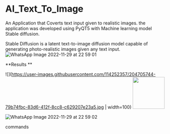 # AI_Text_To_Image

An Application that Coverts text input given to realistic images. the application was developed using PyQT5 with Machine learning model Stable diffusion.  

Stable Diffusion is a latent text-to-image diffusion model capable of generating photo-realistic images given any text input.
![WhatsApp Image 2022-11-29 at 22 59 01](https://user-images.githubusercontent.com/114252357/204705704-1eba3b4e-1843-4cf5-ba0b-4717a62be411.jpg)

**Results **

![](https://user-images.githubusercontent.com/114252357/204705744-79b74fbc-83d6-412f-8cc8-c629207e23a5.jpg | width=100)
<img src="https://user-images.githubusercontent.com/114252357/204705744-79b74fbc-83d6-412f-8cc8-c629207e23a5.jpg" width="100" height="100">

![WhatsApp Image 2022-11-29 at 22 59 02](https://user-images.githubusercontent.com/114252357/204705765-c88f1363-131a-453c-b330-9c160627b533.jpg)

commands
